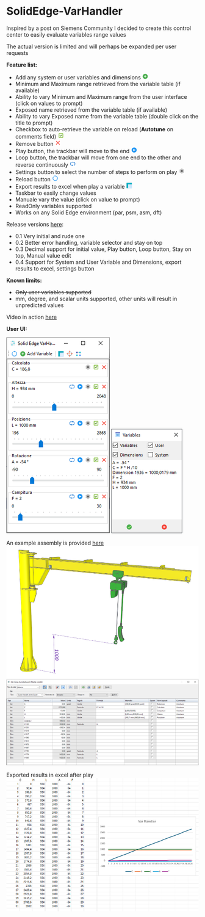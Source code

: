 # SolidEdge-VarHandler

Inspired by a post on Siemens Community I decided to create this control center to easily evaluate variables range values

The actual version is limited and will perhaps be expanded per user requests


**Feature list:**
- Add any system or user variables and dimensions ![Add](./Resources/icons8_add_16.png)
- Minimum and Maximum range retrieved from the variable table (if available)
- Ability to vary Minimum and Maximum range from the user interface (click on values to prompt)
- Exposed name retrieved from the variable table (if available)
- Ability to vary Exposed name from the variable table (double click on the title to prompt)
- Checkbox to auto-retrieve the variable on reload (**Autotune** on comments field) ![Autotune](./Resources/icons8_checked_checkbox_16.png)
- Remove button ![Autotune](./Resources/icons8_close_16.png)
- Play button, the trackbar will move to the end ![Autotune](./Resources/icons8_circled_play_16.png)
- Loop button, the trackbar will move from one end to the other and reverse continuously ![Autotune](./Resources/icons8_repeat_16.png)
- Settings button to select the number of steps to perform on play ![settings](./Resources/icons8_settings_16.png)
- Reload button ![Autotune](./Resources/icons8_replay_16.png)
- Export results to excel when play a variable ![Excel](./Resources/icons8_data_sheet_16_extended.png)
- Taskbar to easily change values
- Manuale vary the value (click on value to prompt)
- ReadOnly variables supported
- Works on any Solid Edge environment (par, psm, asm, dft)


Release versions [here](https://github.com/farfilli/SolidEdge-VarHandler/releases):
- 0.1 Very initial and rude one
- 0.2 Better error handling, variable selector and stay on top
- 0.3 Decimal support for initial value, Play button, Loop button, Stay on top, Manual value edit
- 0.4 Support for System and User Variable and Dimensions, export results to excel, settings button
  
**Known limits:**
- ~~Only user variables supported~~
- mm, degree, and scalar units supported, other units will result in unpredicted values

Video in action [here](https://www.youtube.com/watch?v=krcpQPdgGos&t=3s&ab_channel=FrancescoArfilli)


**User UI:**

![MainForm](./MainForm.png)
![Variable selector](./VarSelector.png)

An example assembly is provided [here](./Crane.zip)
![Crane](./Crane.png)
![Variable table](./VarTable.png)

Exported results in excel after play
![export](./export.png)
